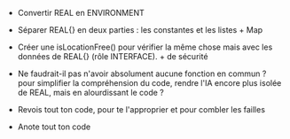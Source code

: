 - Convertir REAL en ENVIRONMENT
- Séparer REAL{} en deux parties : les constantes et les listes + Map

- Créer une isLocationFree() pour vérifier la même chose mais avec les données de REAL{} (rôle INTERFACE). + de sécurité
- Ne faudrait-il pas n'avoir absolument aucune fonction en commun ? pour simplifier la compréhension du code, rendre l'IA encore plus isolée de REAL, mais en alourdissant le code ?

- Revois tout ton code, pour te l'approprier et pour combler les failles
- Anote tout ton code

